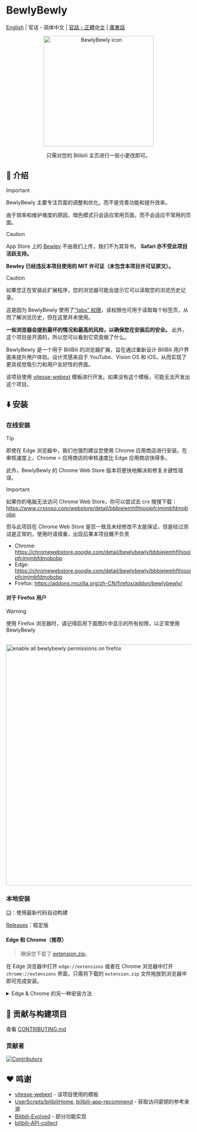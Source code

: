 # BewlyBewly

[English](README.md) | 官话 - 简体中文 | [官話 - 正體中文](README-cmn_TW.md) | [廣東話](README-jyut.md)

<p align="center" style="margin-bottom: 0px !important;">
<img width="300" alt="BewlyBewly icon" src="https://cdn.jsdelivr.net/gh/BewlyBewly/Imgs/logos/bewlybewly-vtuber-logo.png"><br/>
</p>

<p align="center">只需对您的 Bilibili 主页进行一些小更改即可。</p>

<!-- ![min1](https://github.com/hakadao/BewlyBewly/assets/33394391/951f9e2a-d0e1-452c-83a9-dc6d85c4d441)
![min2](https://github.com/hakadao/BewlyBewly/assets/33394391/3e75dd20-f60b-4645-b434-23a24c72959c) -->

## 👋 介绍

> [!IMPORTANT]
> BewlyBewly 主要专注页面的调整和优化，而不是完善功能和提升效率。
>
> 由于效率和维护难度的原因，暗色模式只会适应常用页面，而不会适应不常用的页面。

> [!CAUTION]
> App Store 上的 [Bewley](https://apps.apple.com/app/bewley/id6741677642) 不由我们上传，我们不为其背书。 **Safari 亦不受此项目活跃支持。**
>
> **Bewley 已经违反本项目使用的 MIT 许可证（未包含本项目许可证原文）。**

> [!CAUTION]
> 如果您正在安装此扩展程序，您的浏览器可能会提示它可以读取您的浏览历史记录。
>
> 这是因为 BewlyBewly 使用了["tabs" 权限](https://developer.chrome.com/docs/extensions/reference/api/tabs)，该权限也可用于读取每个标签页，从而了解浏览历史，但在这里并未使用。
>
> **一些浏览器会提到最坏的情况和最高的风险，以确保您在安装后的安全。**
> 此外，这个项目是开源的，所以您可以看到它究竟做了什么。

BewlyBewly 是一个用于 BiliBili 的浏览器扩展，旨在通过重新设计 BiliBili 用户界面来提升用户体验。设计灵感来自于 YouTube、Vision OS 和 iOS，从而实现了更具视觉吸引力和用户友好性的界面。

该项目使用 [vitesse-webext](https://github.com/antfu/vitesse-webext) 模板进行开发。如果没有这个模板，可能无法开发出这个项目。

## ⬇️ 安装

### 在线安装

> [!TIP]
> 即使在 Edge 浏览器中，我们也强烈建议您使用 Chrome 应用商店进行安装。在审核速度上，Chrome > 应用商店的审核速度比 Edge 应用商店快得多。
>
> 此外，BewlyBewly 的 Chrome Web Store 版本将更快地解决和修复关键性错误。

> [!IMPORTANT]
> 如果你的电脑无法访问 Chrome Web Store，你可以尝试去 crx 搜搜下载：<https://www.crxsoso.com/webstore/detail/bbbiejemhfihiooipfcjmjmbfdmobobp>
>
> 但与此项目在 Chrome Web Store 是否一致且未经修改不太能保证，但是经过测试是正常的，使用时请慎重，出现后果本项目概不负责

- Chrome: <https://chromewebstore.google.com/detail/bewlybewly/bbbiejemhfihiooipfcjmjmbfdmobobp>
- Edge: <https://chromewebstore.google.com/detail/bewlybewly/bbbiejemhfihiooipfcjmjmbfdmobobp>
- Firefox: <https://addons.mozilla.org/zh-CN/firefox/addon/bewlybewly/>

#### 对于 Firefox 用户

> [!WARNING]
> 使用 Firefox 浏览器时，请记得启用下面图片中显示的所有权限，以正常使用 BewlyBewly

<br/> <img width="655" alt="enable all bewlybewly permissions on firefox" src="https://github.com/hakadao/BewlyBewly/assets/33394391/9566aed8-040a-4435-a2ec-c61117f8e429">

### 本地安装

[CI](https://github.com/hakadao/BewlyBewly/actions)：使用最新代码自动构建

[Releases](https://github.com/hakadao/BewlyBewly/releases)：稳定版

#### Edge 和 Chrome（推荐）

> 确保您下载了 [extension.zip](https://github.com/hakadao/BewlyBewly/releases)。

在 Edge 浏览器中打开 `edge://extensions` 或者在 Chrome 浏览器中打开 `chrome://extensions` 界面，只需将下载的 `extension.zip` 文件拖放到浏览器中即可完成安装。

<details>
 <summary> Edge & Chrome 的另一种安装方法 </summary>

#### Edge

> 确保您下载了 [extension.zip](https://github.com/hakadao/BewlyBewly/releases) 并解压缩该文件。

1. 在地址栏输入 `edge://extensions/` 并按回车
2. 打开 `开发者模式` 并点击 `加载已解压的拓展程序` <br/> <img width="655" alt="image" src="https://user-images.githubusercontent.com/33394391/232246901-e3544c16-bde2-480d-b770-ca5242793963.png">
3. 在浏览器中加载解压后的扩展文件夹

#### Chrome

> 确保您下载了 [extension.zip](https://github.com/hakadao/BewlyBewly/releases) 并解压缩该文件。

1. 在地址栏输入 `chrome://extensions/` 并按回车
2. 打开 `开发者模式` 并点击 `加载已解压的拓展程序` <br/> <img width="655" alt="Snipaste_2022-03-27_18-17-04" src="https://user-images.githubusercontent.com/33394391/160276882-13da0484-92c1-47dd-add8-7655c5c2bf1c.png">
3. 在浏览器中加载解压后的扩展文件夹

</details>

## 🤝 贡献与构建项目

查看 [CONTRIBUTING.md](docs/CONTRIBUTING-cmn_CN.md)

### 贡献者

[![Contributors](https://contrib.rocks/image?repo=hakadao/BewlyBewly)](https://github.com/BewlyBewly/BewlyBewly/graphs/contributors)

## ❤️ 鸣谢

- [vitesse-webext](https://github.com/antfu/vitesse-webext) - 该项目使用的模板
- [UserScripts/bilibiliHome](https://github.com/indefined/UserScripts/tree/master/bilibiliHome),
[bilibili-app-recommend](https://github.com/magicdawn/bilibili-app-recommend) - 获取访问密钥的参考来源
- [Bilibili-Evolved](https://github.com/the1812/Bilibili-Evolved) - 部分功能实现
- [bilibili-API-collect](https://github.com/SocialSisterYi/bilibili-API-collect)

